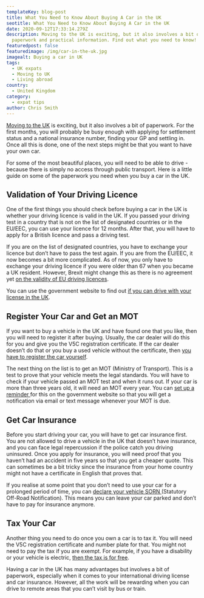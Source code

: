 ```yaml
---
templateKey: blog-post
title: What You Need to Know About Buying A Car in the UK
seotitle: What You Need to Know About Buying A Car in the UK
date: 2020-09-12T17:33:14.279Z
description: Moving to the UK is exciting, but it also involves a bit of
  paperwork and practical information. Find out what you need to know!
featuredpost: false
featuredimage: /img/car-in-the-uk.jpg
imagealt: Buying a car in UK
tags:
  - UK expats
  - Moving to UK
  - Living abroad
country:
  - United Kingdom
category:
  - expat tips
author: Chris Smith
---
```

[Moving to the UK](https://www.thexpatmagazine.com/blog/2020-04-07-emigrating-to-the-uk-after-brexit-what-you-need-to-know/) is exciting, but it also involves a bit of paperwork. For the first months, you will probably be busy enough with applying for settlement status and a national insurance number, finding your GP and settling in. Once all this is done, one of the next steps might be that you want to have your own car.

For some of the most beautiful places, you will need to be able to drive - because there is simply no access through public transport. Here is a little guide on some of the paperwork you need when you buy a car in the UK.

## **Validation of Your Driving Licence**

One of the first things you should check before buying a car in the UK is whether your driving licence is valid in the UK. If you passed your driving test in a country that is not on the list of designated countries or in the EU/EEC, you can use your licence for 12 months. After that, you will have to apply for a British licence and pass a driving test.

If you are on the list of designated countries, you have to exchange your licence but don’t have to pass the test again. If you are from the EU/EEC, it now becomes a bit more complicated. As of now, you only have to exchange your driving licence if you were older than 67 when you became a UK resident. However, Brexit might change this as there is no agreement yet [on the validity of EU driving licences](https://www.government.nl/topics/brexit/question-and-answer/will-my-eu-driving-licence-still-be-valid-in-the-united-kingdom-after-brexit).

You can use the government website to find out [if you can drive with your license in the UK](https://www.gov.uk/driving-nongb-licence).

## **Register Your Car and Get an MOT**

If you want to buy a vehicle in the UK and have found one that you like, then you will need to register it after buying. Usually, the car dealer will do this for you and give you the V5C registration certificate. If the car dealer doesn’t do that or you buy a used vehicle without the certificate, then [you have to register the car yourself](https://www.gov.uk/vehicle-registration/new-and-used-vehicles?step-by-step-nav=58fad183-27f5-4dd9-b51e-696c992373d7).

The next thing on the list is to get an MOT (Ministry of Transport). This is a test to prove that your vehicle meets the legal standards. You will have to check if your vehicle passed an MOT test and when it runs out. If your car is more than three years old, it will need an MOT every year. You can [set up a reminder ](https://www.gov.uk/mot-reminder?step-by-step-nav=58fad183-27f5-4dd9-b51e-696c992373d7)for this on the government website so that you will get a notification via email or text message whenever your MOT is due.

## **Get Car Insurance**

Before you start driving your car, you will have to get car insurance first. You are not allowed to drive a vehicle in the UK that doesn’t have insurance, and you can face legal repercussion if the police catch you driving uninsured. Once you apply for insurance, you will need proof that you haven’t had an accident in five years so that you get a cheaper quote. This can sometimes be a bit tricky since the insurance from your home country might not have a certificate in English that proves that.

If you realise at some point that you don’t need to use your car for a prolonged period of time, you can [declare your vehicle SORN ](https://www.axa.co.uk/car-insurance/tips-and-guides/sorn-everything-you-need-to-know/)(Statutory Off-Road Notification). This means you can leave your car parked and don’t have to pay for insurance anymore.

## **Tax Your Car**

Another thing you need to do once you own a car is to tax it. You will need the V5C registration certificate and number plate for that. You might not need to pay the tax if you are exempt. For example, if you have a disability or your vehicle is electric, [then the tax is for free](https://www.gov.uk/vehicle-exempt-from-vehicle-tax).

Having a car in the UK has many advantages but involves a bit of paperwork, especially when it comes to your international driving license and car insurance. However, all the work will be rewarding when you can drive to remote areas that you can’t visit by bus or train.